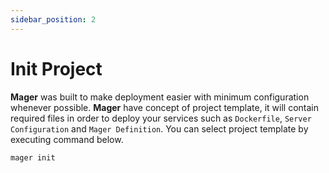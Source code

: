 ```yaml
---
sidebar_position: 2
---
```


# Init Project

**Mager** was built to make deployment easier with minimum configuration whenever possible. **Mager** have concept of project template, it will contain required files in order to deploy your services such as `Dockerfile`, `Server Configuration` and `Mager Definition`. You can select project template by executing command below.

```sh
mager init
```
